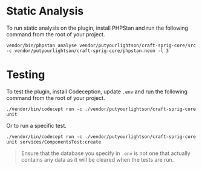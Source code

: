 # Static Analysis

To run static analysis on the plugin, install PHPStan and run the following command from the root of your project.

    vendor/bin/phpstan analyse vendor/putyourlightson/craft-sprig-core/src -c vendor/putyourlightson/craft-sprig-core/phpstan.neon -l 3

# Testing

To test the plugin, install Codeception, update `.env` and run the following command from the root of your project.

    ./vendor/bin/codecept run -c ./vendor/putyourlightson/craft-sprig-core unit

Or to run a specific test.

    ./vendor/bin/codecept run -c ./vendor/putyourlightson/craft-sprig-core unit services/ComponentsTest:create

> Ensure that the database you specify in `.env` is not one that actually contains any data as it will be cleared when the tests are run. 
